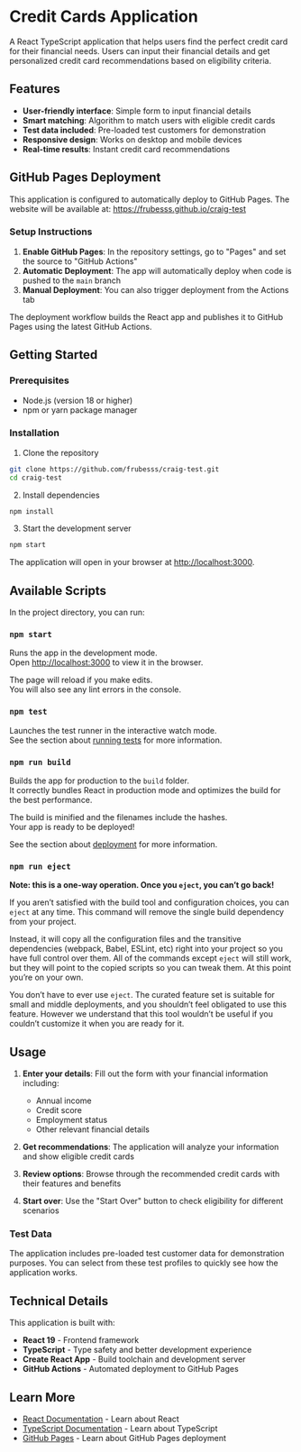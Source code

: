 # Credit Cards Application

A React TypeScript application that helps users find the perfect credit card for their financial needs. Users can input their financial details and get personalized credit card recommendations based on eligibility criteria.

## Features

- **User-friendly interface**: Simple form to input financial details
- **Smart matching**: Algorithm to match users with eligible credit cards
- **Test data included**: Pre-loaded test customers for demonstration
- **Responsive design**: Works on desktop and mobile devices
- **Real-time results**: Instant credit card recommendations

## GitHub Pages Deployment

This application is configured to automatically deploy to GitHub Pages. The website will be available at: https://frubesss.github.io/craig-test

### Setup Instructions

1. **Enable GitHub Pages**: In the repository settings, go to "Pages" and set the source to "GitHub Actions"
2. **Automatic Deployment**: The app will automatically deploy when code is pushed to the `main` branch
3. **Manual Deployment**: You can also trigger deployment from the Actions tab

The deployment workflow builds the React app and publishes it to GitHub Pages using the latest GitHub Actions.

## Getting Started

### Prerequisites
- Node.js (version 18 or higher)
- npm or yarn package manager

### Installation

1. Clone the repository
```bash
git clone https://github.com/frubesss/craig-test.git
cd craig-test
```

2. Install dependencies
```bash
npm install
```

3. Start the development server
```bash
npm start
```

The application will open in your browser at [http://localhost:3000](http://localhost:3000).

## Available Scripts

In the project directory, you can run:

### `npm start`

Runs the app in the development mode.\
Open [http://localhost:3000](http://localhost:3000) to view it in the browser.

The page will reload if you make edits.\
You will also see any lint errors in the console.

### `npm test`

Launches the test runner in the interactive watch mode.\
See the section about [running tests](https://facebook.github.io/create-react-app/docs/running-tests) for more information.

### `npm run build`

Builds the app for production to the `build` folder.\
It correctly bundles React in production mode and optimizes the build for the best performance.

The build is minified and the filenames include the hashes.\
Your app is ready to be deployed!

See the section about [deployment](https://facebook.github.io/create-react-app/docs/deployment) for more information.

### `npm run eject`

**Note: this is a one-way operation. Once you `eject`, you can’t go back!**

If you aren’t satisfied with the build tool and configuration choices, you can `eject` at any time. This command will remove the single build dependency from your project.

Instead, it will copy all the configuration files and the transitive dependencies (webpack, Babel, ESLint, etc) right into your project so you have full control over them. All of the commands except `eject` will still work, but they will point to the copied scripts so you can tweak them. At this point you’re on your own.

You don’t have to ever use `eject`. The curated feature set is suitable for small and middle deployments, and you shouldn’t feel obligated to use this feature. However we understand that this tool wouldn’t be useful if you couldn’t customize it when you are ready for it.

## Usage

1. **Enter your details**: Fill out the form with your financial information including:
   - Annual income
   - Credit score
   - Employment status
   - Other relevant financial details

2. **Get recommendations**: The application will analyze your information and show eligible credit cards

3. **Review options**: Browse through the recommended credit cards with their features and benefits

4. **Start over**: Use the "Start Over" button to check eligibility for different scenarios

### Test Data
The application includes pre-loaded test customer data for demonstration purposes. You can select from these test profiles to quickly see how the application works.

## Technical Details

This application is built with:
- **React 19** - Frontend framework
- **TypeScript** - Type safety and better development experience
- **Create React App** - Build toolchain and development server
- **GitHub Actions** - Automated deployment to GitHub Pages

## Learn More

- [React Documentation](https://reactjs.org/) - Learn about React
- [TypeScript Documentation](https://www.typescriptlang.org/) - Learn about TypeScript
- [GitHub Pages](https://pages.github.com/) - Learn about GitHub Pages deployment
